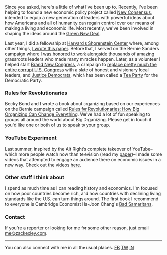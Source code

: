 Since you asked, here's a little of what I've been up to. Recently, I've been helping to found a new economic policy project called [New Consensus](http://newconsensus.com), intended to equip a new generation of leaders with powerful ideas about how Americans and all of humanity can regain control over our means of making a living and economic life. Most recently, we've been involved in shaping the ideas around the [Green New Deal](https://www.vox.com/energy-and-environment/2018/12/21/18144138/green-new-deal-alexandria-ocasio-cortez). 

Last year, I did a fellowship at [Harvard's Shorenstein Center](http://news.harvard.edu/gazette/story/newsplus/shorenstein-center-announces-spring-2017-fellows/) where, among other things,  [I wrote this paper](https://shorensteincenter.org/anatomy-of-alt-right-youtuber/). Before that, I served on the Bernie Sanders campaign where [I was honored to work alongside](https://www.bloomberg.com/politics/features/2016-02-24/behind-bernie-sanders-revolution-lies-a-meticulously-engineered-grassroots-network) thousands of amazing grassroots leaders who made many miracles happen. Later, as a volunteer I helped start [Brand New Congress](http://brandnewcongress.org), a campaign to [replace pretty much the entire corrupt U.S. Congress](https://www.thenation.com/article/is-brand-new-congress-the-future-of-progressive-politics/) with a slate of honest and visionary local leaders, and [Justice Democrats](https://justicedemocrats.com/), which has been called a [Tea Party](https://www.washingtonpost.com/news/post-politics/wp/2017/01/23/progressives-launch-justice-democrats-to-counter-primary-corporate-legislators/) for the Democratic Party. 

### Rules for Revolutionaries

Becky Bond and I wrote a book about organizing based on our experiences on the Bernie campaign called [Rules for Revolutionaries: How Big Organizing Can Change Everything](https://www.amazon.com/Rules-Revolutionaries-Organizing-Change-Everything-ebook/dp/B01MG20YZ0). We've had a lot of fun speaking to groups all around the world about Big Organizing. Please get in touch if you'd like one or both of us to speak to your group.

### YouTube Experiment 

Last summer, inspired by the Alt Right's complete takeover of YouTube–which more people watch now than television (read my [paper](https://shorensteincenter.org/anatomy-of-alt-right-youtuber/))–I made some videos that attempted to engage an audience there on economic issues in a new way. Check out the videos [here](https://www.youtube.com/channel/UCVrE6_b8mFBXkodk6gO54rg). 

### Other stuff I think about
I spend as much time as I can reading history and economics. I'm focused on how poor countries become rich, and how countries with declining living standards like the U.S. can turn things around. The first book I recommend to everyone is Cambridge Economist Ha-Joon Chang's [Bad Samaritans](https://www.amazon.com/dp/B003Z9L4NA/).

### Contact
If you're a reporter or looking for me for some other reason, just email me@zackexley.com. 

_______

You can also connect with me in all the usual places. 
[FB](http://facebook.com/zackexley) [TW](http://twitter.com/zackexley) [IN](https://www.instagram.com/zackexley/)
